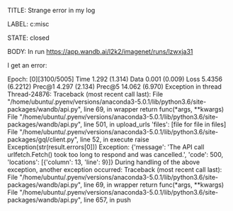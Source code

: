 TITLE:
Strange error in my log

LABEL:
c:misc

STATE:
closed

BODY:
In run https://app.wandb.ai/l2k2/imagenet/runs/lzwxja31

I get an error:

Epoch: [0][3100/5005]	Time 1.292 (1.314)	Data 0.001 (0.009)	Loss 5.4356 (6.2212)	Prec@1 4.297 (2.134)	Prec@5 14.062 (6.970) Exception in thread Thread-24876: Traceback (most recent call last):   File "/home/ubuntu/.pyenv/versions/anaconda3-5.0.1/lib/python3.6/site-packages/wandb/api.py", line 69, in wrapper     return func(*args, **kwargs)   File "/home/ubuntu/.pyenv/versions/anaconda3-5.0.1/lib/python3.6/site-packages/wandb/api.py", line 501, in upload_urls     'files': [file for file in files]   File "/home/ubuntu/.pyenv/versions/anaconda3-5.0.1/lib/python3.6/site-packages/gql/client.py", line 52, in execute     raise Exception(str(result.errors[0])) Exception: {'message': 'The API call urlfetch.Fetch() took too long to respond and was cancelled.', 'code': 500, 'locations': [{'column': 13, 'line': 9}]} During handling of the above exception, another exception occurred: Traceback (most recent call last):   File "/home/ubuntu/.pyenv/versions/anaconda3-5.0.1/lib/python3.6/site-packages/wandb/api.py", line 69, in wrapper     return func(*args, **kwargs)   File "/home/ubuntu/.pyenv/versions/anaconda3-5.0.1/lib/python3.6/site-packages/wandb/api.py", line 657, in push


